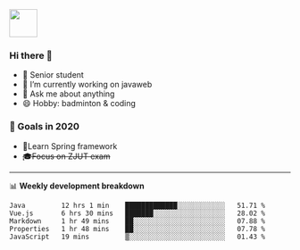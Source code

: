 <img src="https://github.com/egoist/egoist/raw/master/balloon.gif" width="50">

### Hi there 🐏

- 🌱 Senior student
- 🔭 I’m currently working on javaweb
- 💬 Ask me about anything
- 😄 Hobby: badminton & coding

### 🚀 Goals in 2020
+ 🍃Learn Spring framework
+ ~~🎓Focus on ZJUT exam~~
-------

📊 **Weekly development breakdown**
<!--START_SECTION:waka-->
```text
Java         12 hrs 1 min    █████████████░░░░░░░░░░░░   51.71 % 
Vue.js       6 hrs 30 mins   ███████░░░░░░░░░░░░░░░░░░   28.02 % 
Markdown     1 hr 49 mins    ██░░░░░░░░░░░░░░░░░░░░░░░   07.88 % 
Properties   1 hr 48 mins    ██░░░░░░░░░░░░░░░░░░░░░░░   07.78 % 
JavaScript   19 mins         ▒░░░░░░░░░░░░░░░░░░░░░░░░   01.43 % 
```
<!--END_SECTION:waka-->
